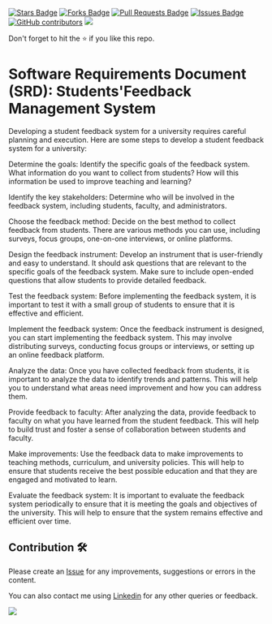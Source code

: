 <a href="https://github.com/drshahizan/software-engineering/stargazers"><img src="https://img.shields.io/github/stars/drshahizan/software-engineering" alt="Stars Badge"/></a>
<a href="https://github.com/drshahizan/software-engineering/network/members"><img src="https://img.shields.io/github/forks/drshahizan/software-engineering" alt="Forks Badge"/></a>
<a href="https://github.com/drshahizan/software-engineering/pulls"><img src="https://img.shields.io/github/issues-pr/drshahizan/software-engineering" alt="Pull Requests Badge"/></a>
<a href="https://github.com/drshahizan/software-engineering"><img src="https://img.shields.io/github/issues/drshahizan/software-engineering" alt="Issues Badge"/></a>
<a href="https://github.com/drshahizan/software-engineering/graphs/contributors"><img alt="GitHub contributors" src="https://img.shields.io/github/contributors/drshahizan/software-engineering?color=2b9348"></a>
![](https://visitor-badge.glitch.me/badge?page_id=drshahizan/software-engineering)

Don't forget to hit the :star: if you like this repo.

# Software Requirements Document (SRD): Students'Feedback Management System

Developing a student feedback system for a university requires careful planning and execution. Here are some steps to develop a student feedback system for a university:

Determine the goals: Identify the specific goals of the feedback system. What information do you want to collect from students? How will this information be used to improve teaching and learning?

Identify the key stakeholders: Determine who will be involved in the feedback system, including students, faculty, and administrators.

Choose the feedback method: Decide on the best method to collect feedback from students. There are various methods you can use, including surveys, focus groups, one-on-one interviews, or online platforms.

Design the feedback instrument: Develop an instrument that is user-friendly and easy to understand. It should ask questions that are relevant to the specific goals of the feedback system. Make sure to include open-ended questions that allow students to provide detailed feedback.

Test the feedback system: Before implementing the feedback system, it is important to test it with a small group of students to ensure that it is effective and efficient.

Implement the feedback system: Once the feedback instrument is designed, you can start implementing the feedback system. This may involve distributing surveys, conducting focus groups or interviews, or setting up an online feedback platform.

Analyze the data: Once you have collected feedback from students, it is important to analyze the data to identify trends and patterns. This will help you to understand what areas need improvement and how you can address them.

Provide feedback to faculty: After analyzing the data, provide feedback to faculty on what you have learned from the student feedback. This will help to build trust and foster a sense of collaboration between students and faculty.

Make improvements: Use the feedback data to make improvements to teaching methods, curriculum, and university policies. This will help to ensure that students receive the best possible education and that they are engaged and motivated to learn.

Evaluate the feedback system: It is important to evaluate the feedback system periodically to ensure that it is meeting the goals and objectives of the university. This will help to ensure that the system remains effective and efficient over time.


## Contribution 🛠️
Please create an [Issue](https://github.com/drshahizan/software-engineering/issues) for any improvements, suggestions or errors in the content.

You can also contact me using [Linkedin](https://www.linkedin.com/in/drshahizan/) for any other queries or feedback.

![](https://visitor-badge.glitch.me/badge?page_id=drshahizan)



